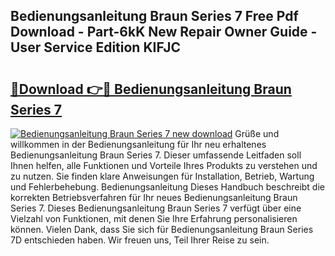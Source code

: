 ## Bedienungsanleitung Braun Series 7 Free Pdf Download - Part-6kK New Repair Owner Guide - User Service Edition KIFJC

# <h2><a href="http://df2ulaj.blite.top/?on=Bedienungsanleitung+Braun+Series+7">🔗Download 👉🔴 Bedienungsanleitung Braun Series 7</a></h2>

[![Bedienungsanleitung Braun Series 7 new download](https://i.imgur.com/lujVjoI.png)](http://df2ulaj.blite.top/?on=Bedienungsanleitung+Braun+Series+7)
Grüße und willkommen in der Bedienungsanleitung für Ihr neu erhaltenes Bedienungsanleitung Braun Series 7. Dieser umfassende Leitfaden soll Ihnen helfen, alle Funktionen und Vorteile Ihres Produkts zu verstehen und zu nutzen. Sie finden klare Anweisungen für Installation, Betrieb, Wartung und Fehlerbehebung. Bedienungsanleitung Dieses Handbuch beschreibt die korrekten Betriebsverfahren für Ihr neues Bedienungsanleitung Braun Series 7. Dieses Bedienungsanleitung Braun Series 7 verfügt über eine Vielzahl von Funktionen, mit denen Sie Ihre Erfahrung personalisieren können. Vielen Dank, dass Sie sich für Bedienungsanleitung Braun Series 7D entschieden haben. Wir freuen uns, Teil Ihrer Reise zu sein.
